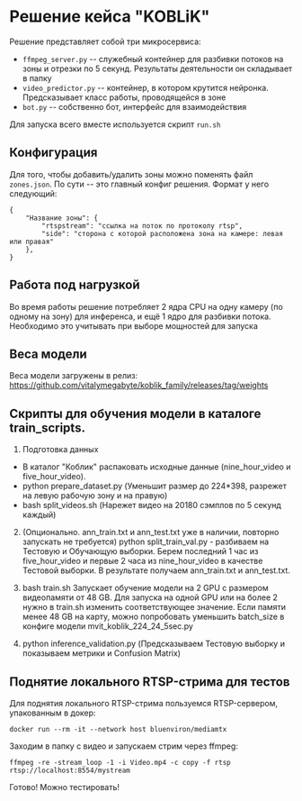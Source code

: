 # Решение кейса "KOBLiK"

Решение представляет собой три микросервиса: 

- `ffmpeg_server.py` -- служебный контейнер для разбивки потоков на зоны и отрезки по 5 секунд. Результаты деятельности он складывает в папку
- `video_predictor.py` -- контейнер, в котором крутится нейронка. Предсказывает класс работы, проводящейся в зоне
- `bot.py` -- собственно бот, интерфейс для взаимодействия

Для запуска всего вместе используется скрипт `run.sh`

## Конфигурация

Для того, чтобы добавить/удалить зоны можно поменять файл `zones.json`. По сути -- это главный конфиг решения. Формат у него следующий:

```
{
    "Название зоны": {
        "rtspstream": "ссылка на поток по протоколу rtsp",
        "side": "сторона с которой расположена зона на камере: левая или правая"
    },
}
```

## Работа под нагрузкой

Во время работы решение потребляет 2 ядра CPU на одну камеру (по одному на зону) для инференса, и ещё 1 ядро для разбивки потока. Необходимо это учитывать при выборе мощностей для запуска

## Веса модели

Веса модели загружены в релиз: https://github.com/vitalymegabyte/koblik_family/releases/tag/weights

## Скрипты для обучения модели в каталоге train_scripts.

1. Подготовка данных
 - В каталог "Коблик" распаковать исходные данные (nine_hour_video и five_hour_video).
 - python prepare_dataset.py   (Уменьшит размер до 224*398, разрежет на левую рабочую зону и на правую)
 - bash split_videos.sh        (Нарежет видео на 20180 сэмплов по 5 секунд каждый)

2. (Опционально. ann_train.txt и ann_test.txt уже в наличии, повторно запускать не требуется) python split_train_val.py - разбиваем на Тестовую и Обучающую выборки. Берем последний 1 час из five_hour_video и первые 2 часа из nine_hour_video в качестве Тестовой выборки. В результате получаем ann_train.txt и ann_test.txt.

3. bash train.sh
Запускает обучение модели на 2 GPU с размером видеопамяти от 48 GB. Для запуска на одной GPU или на более 2 нужно в train.sh изменить соответствующее значение. Если памяти менее 48 GB на карту, можно попробовать уменьшить batch_size в конфиге модели mvit_koblik_224_24_5sec.py

4. python inference_validation.py    (Предсказываем Тестовую выборку и показываем метрики и Confusion Matrix)

## Поднятие локального RTSP-стрима для тестов

Для поднятия локального RTSP-стрима пользуемся RTSP-сервером, упакованным в докер:

```
docker run --rm -it --network host bluenviron/mediamtx
```

Заходим в папку с видео и запускаем стрим через ffmpeg:

```
ffmpeg -re -stream_loop -1 -i Video.mp4 -c copy -f rtsp rtsp://localhost:8554/mystream
```

Готово! Можно тестировать!